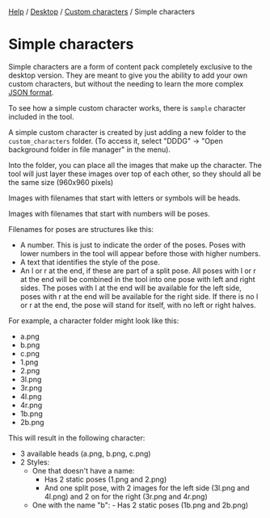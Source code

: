 [Help](../../index.md) / [Desktop](../../desktop.md) / [Custom characters](../characters.md) / Simple characters

# Simple characters

Simple characters are a form of content pack completely exclusive to the desktop version. They are meant to give you
the ability to add your own custom characters, but without the needing to learn the more complex
[JSON format](json.md).

To see how a simple custom character works, there is `sample` character included in the tool.

A simple custom character is created by just adding a new folder to the `custom_characters` folder. (To access it, select "DDDG" -> "Open background folder in file manager" in the menu).

Into the folder, you can place all the images that make up the character. The tool will just layer these images over top of each other, so they should all be the same size (960x960 pixels)

Images with filenames that start with letters or symbols will be heads.

Images with filenames that start with numbers will be poses.

Filenames for poses are structures like this:

- A number. This is just to indicate the order of the poses. Poses with lower numbers in the tool will appear before
  those with higher numbers.
- A text that identifies the style of the pose.
- An l or r at the end, if these are part of a split pose. All poses with l or r at the end will be combined in the
  tool into one pose with left and right sides. The poses with l at the end will be available for the left side, poses
  with r at the end will be available for the right side.
  If there is no l or r at the end, the pose will stand for itself, with no left or right halves.

For example, a character folder might look like this:

- a.png
- b.png
- c.png
- 1.png
- 2.png
- 3l.png
- 3r.png
- 4l.png
- 4r.png
- 1b.png
- 2b.png

This will result in the following character:

- 3 available heads (a.png, b.png, c.png)
- 2 Styles:
  - One that doesn't have a name:
    - Has 2 static poses (1.png and 2.png)
    - And one split pose, with 2 images for the left side (3l.png and 4l.png) and 2 on for the right (3r.png and
      4r.png)
  - One with the name "b": - Has 2 static poses (1b.png and 2b.png)
